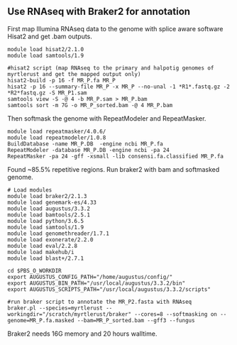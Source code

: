 Use RNAseq with Braker2 for annotation 
--------------------------------------
First map Illumina RNAseq data to the genome with splice aware software Hisat2 and get .bam outputs.

```
module load hisat2/2.1.0
module load samtools/1.9

#hisat2 script (map RNAseq to the primary and halpotig genomes of myrtlerust and get the mapped output only)
hisat2-build -p 16 -f MR_P.fa MR_P
hisat2 -p 16 --summary-file MR_P -x MR_P --no-unal -1 *R1*.fastq.gz -2 *R2*fastq.gz -S MR_P1.sam
samtools view -S -@ 4 -b MR_P.sam > MR_P.bam
samtools sort -m 7G -o MR_P_sorted.bam -@ 4 MR_P.bam

```
Then softmask the genome with RepeatModeler and RepeatMasker.
```
module load repeatmasker/4.0.6/
module load repeatmodeler/1.0.8
BuildDatabase -name MR_P.DB  -engine ncbi MR_P.fa
RepeatModeler -database MR_P.DB -engine ncbi -pa 24
RepeatMasker -pa 24 -gff -xsmall -lib consensi.fa.classified MR_P.fa
```
Found ~85.5% repetitive regions. Run braker2 with bam and softmasked genome.

```
# Load modules
module load braker2/2.1.3
module load genemark-es/4.33
module load augustus/3.3.2
module load bamtools/2.5.1
module load python/3.6.5
module load samtools/1.9
module load genomethreader/1.7.1
module load exonerate/2.2.0
module load eval/2.2.8
module load makehub/i
module load blast+/2.7.1

cd $PBS_O_WORKDIR
export AUGUSTUS_CONFIG_PATH="/home/augustus/config/"
export AUGUSTUS_BIN_PATH="/usr/local/augustus/3.3.2/bin"
export AUGUSTUS_SCRIPTS_PATH="/usr/local/augustus/3.3.2/scripts"

#run braker script to annotate the MR_P2.fasta with RNAseq
braker.pl --species=myrtlerust --workingdir="/scratch/myrtlerust/braker" --cores=8 --softmasking on --genome=MR_P.fa.masked --bam=MR_P_sorted.bam --gff3 --fungus

```
Braker2 needs 16G memory and 20 hours walltime.

